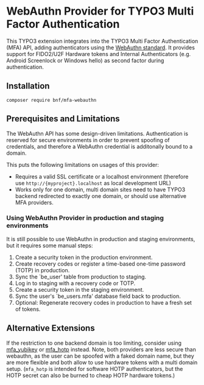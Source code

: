 # WebAuthn Provider for TYPO3 Multi Factor Authentication

This TYPO3 extension integrates into the TYPO3 Multi Factor Authentication (MFA) API,
adding authenticators using the [WebAuthn standard](https://webauthn.io). It provides support for
FIDO2/U2F Hardware tokens and Internal Authenticators (e.g. Android Screenlock or Windows hello) as
second factor during authentication.

## Installation

```
composer require bnf/mfa-webauthn
```

## Prerequisites and Limitations

The WebAuthn API has some design-driven limitations.
Authentication is reserved for secure environments in order to prevent spoofing of credentials,
and therefore a WebAuthn credential is additonally bound to a domain.

This puts the following limitations on usages of this provider:

 * Requires a valid SSL certificate or a localhost environment
   (therefore use `http://{myproject}.localhost` as local development URL)
 * Works only for one domain, multi domain sites need to have TYPO3 backend redirected to exactly
   one domain, or should use alternative MFA providers.

### Using WebAuthn Provider in production and staging environments

It is still possible to use WebAuthn in production and staging environments, but it requires some manual steps:

1. Create a security token in the production environment.
2. Create recovery codes or register a time-based one-time password (TOTP) in production.
3. Sync the `be_user' table from production to staging.
4. Log in to staging with a recovery code or TOTP.
5. Create a security token in the staging environment.
6. Sync the user's `be_users.mfa' database field back to production.
7. Optional: Regenerate recovery codes in production to have a fresh set of tokens.

## Alternative Extensions

If the restriction to one backend domain is too limiting, consider using [mfa_yubikey](https://github.com/derhansen/mfa_yubikey)
 or [mfa_hotp](https://github.com/o-ba/mfa_hotp) instead. Note, both providers are less secure than webauthn, as the user
can be spoofed with a faked domain name, but they are more flexible and both allow to use hardware tokens with a multi
domain setup.
(`mfa_hotp` is intended for software HOTP authenticators, but the HOTP secret can also be burned to cheap HOTP hardware tokens.)
